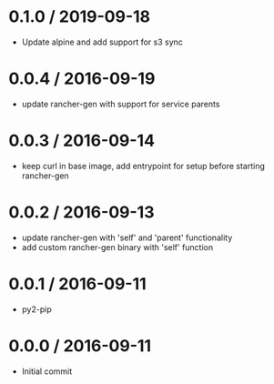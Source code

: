 
0.1.0 / 2019-09-18
==================

  * Update alpine and add support for s3 sync

0.0.4 / 2016-09-19
==================

  * update rancher-gen with support for service parents

0.0.3 / 2016-09-14
==================

  * keep curl in base image, add entrypoint for setup before starting rancher-gen

0.0.2 / 2016-09-13
==================

  * update rancher-gen with 'self' and 'parent' functionality
  * add custom rancher-gen binary with 'self' function

0.0.1 / 2016-09-11
==================

  * py2-pip

0.0.0 / 2016-09-11
==================

  * Initial commit
